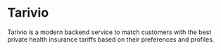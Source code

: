 # Tarivio

Tarivio is a modern backend service to match customers with the best private health insurance tariffs based on their preferences and profiles.
